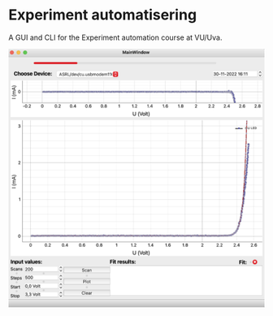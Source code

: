 # Experiment automatisering
 
 
 A GUI and CLI for the Experiment automation course at VU/Uva.
 
 ![GUI](https://raw.githubusercontent.com/JBusink/Experiment-automatisering/main/pythondaq/Schermafbeelding%202022-11-30%20om%2016.18.43.png)


